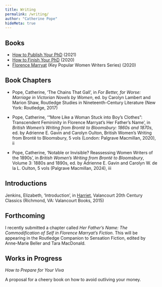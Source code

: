 ```yaml
---
title: Writing
permalink: /writing/
author: "Catherine Pope"
hideMeta: true
---
```


## Books

- [How to Publish Your PhD](../books/how-to-publish-your-phd/) (2021)
- [How to Finish Your PhD](../books/how-to-finish-your-phd/) (2020)
- [Florence Marryat](https://www.hive.co.uk/Product/Catherine-Pope/Florence-Marryat/23540404) (Key Popular Women Writers Series) (2020)

## Book Chapters

- Pope, Catherine, ‘The Chains That Gall’, in _For Better, for Worse: Marriage in Victorian Novels by Women_, ed. by Carolyn Lambert and Marion Shaw, Routledge Studies in Nineteenth-Century Literature (New York: Routledge, 2017)

- Pope, Catherine, ‘“More Like a Woman Stuck into Boy’s Clothes”: Transcendent Femininity in Florence Marryat’s Her Father’s Name’, in _British Women’s Writing from Brontë to Bloomsbury: 1860s and 1870s_, ed. by Adrienne E. Gavin and Carolyn Oulton, British Women’s Writing from Brontë to Bloomsbury, 5 vols (London: Palgrave Macmillan, 2020), ii

- Pope, Catherine, ‘Notable or Invisible? Reassessing Women Writers of the 1890s’, in _British Women’s Writing from Brontë to Bloomsbury_, Volume 3: 1880s and 1890s, ed. by Adrienne E. Gavin and Carolyn W. de la L. Oulton, 5 vols (Palgrave Macmillan, 2024), iii

## Introductions

Jenkins, Elizabeth, ‘Introduction’, in [Harriet](https://www.hive.co.uk/Product/Elizabeth-Jenkins/Harriet-Valancourt-20th-Century-Classics/29046419), Valancourt 20th Century Classics (Richmond, VA: Valancourt Books, 2015)

## Forthcoming

I recently submitted a chapter called _Her Father’s Name: The Commodification of Self in Florence Marryat’s Fiction_. This will be appearing in the Routledge Companion to Sensation Fiction, edited by Anne-Marie Beller and Tara MacDonald.

## Works in Progress

_How to Prepare for Your Viva_

A proposal for a cheery book on how to avoid outliving your money.
